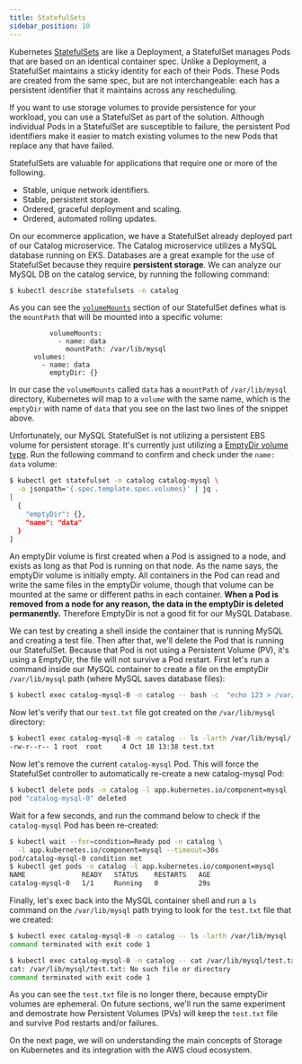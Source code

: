 ```yaml
---
title: StatefulSets
sidebar_position: 10
---
```


Kubernetes  [StatefulSets](https://kubernetes.io/docs/concepts/workloads/controllers/statefulset/) are like a Deployment, a StatefulSet manages Pods that are based on an identical container spec. Unlike a Deployment, a StatefulSet maintains a sticky identity for each of their Pods. These Pods are created from the same spec, but are not interchangeable: each has a persistent identifier that it maintains across any rescheduling.

If you want to use storage volumes to provide persistence for your workload, you can use a StatefulSet as part of the solution. Although individual Pods in a StatefulSet are susceptible to failure, the persistent Pod identifiers make it easier to match existing volumes to the new Pods that replace any that have failed.

StatefulSets are valuable for applications that require one or more of the following.

* Stable, unique network identifiers.
* Stable, persistent storage.
* Ordered, graceful deployment and scaling.
* Ordered, automated rolling updates.


On our ecommerce application, we have a StatefulSet already deployed part of our Catalog microservice. The Catalog microservice utilizes a MySQL database running on EKS. Databases are a great example for the use of StatefulSet because they require **persistent storage**. We can analyze our MySQL DB on the catalog service, by running the following command:

```bash
$ kubectl describe statefulsets -n catalog
```

As you can see the [`volumeMounts`](https://kubernetes.io/docs/concepts/storage/volumes/#emptydir-configuration-example) section of our StatefulSet defines what is the `mountPath` that will be mounted into a specific volume:

```blank title="manifests/catalog/statefulset-mysql.yaml" 
          volumeMounts:
            - name: data
              mountPath: /var/lib/mysql
      volumes:
        - name: data
          emptyDir: {}
```

In our case the `volumeMounts` called `data` has a `mountPath` of `/var/lib/mysql` directory, Kubernetes will map to a `volume` with the same name, which is the `emptyDir` with name of `data` that you see on the last two lines of the snippet above. 

Unfortunately, our MySQL StatefulSet is not utilizing a persistent EBS volume for persistent storage. It's currently just utilizing a [EmptyDir volume type](https://kubernetes.io/docs/concepts/storage/volumes/#emptydir). Run the following command to confirm and check under the `name: data` volume:

```bash
$ kubectl get statefulset -n catalog catalog-mysql \
  -o jsonpath='{.spec.template.spec.volumes}' | jq .
[
  {
    "emptyDir": {},
    "name": "data"
  }
]
```

An emptyDir volume is first created when a Pod is assigned to a node, and exists as long as that Pod is running on that node. As the name says, the emptyDir volume is initially empty. All containers in the Pod can read and write the same files in the emptyDir volume, though that volume can be mounted at the same or different paths in each container. **When a Pod is removed from a node for any reason, the data in the emptyDir is deleted permanently.** Therefore EmptyDir is not a good fit for our MySQL Database. 

We can test by creating a shell inside the container that is running MySQL and creating a test file. Then after that, we'll delete the Pod that is running our StatefulSet. Because that Pod is not using a Persistent Volume (PV), it's using a EmptyDir, the file will not survive a Pod restart. First let's run a command inside our MySQL container to create a file on the emptyDir `/var/lib/mysql` path (where MySQL saves database files): 

```bash
$ kubectl exec catalog-mysql-0 -n catalog -- bash -c  "echo 123 > /var/lib/mysql/test.txt"
```

Now let's verify that our `test.txt` file got created on the `/var/lib/mysql` directory:

```bash
$ kubectl exec catalog-mysql-0 -n catalog -- ls -larth /var/lib/mysql/ | grep -i test
-rw-r--r-- 1 root  root     4 Oct 18 13:38 test.txt
```

Now let's remove the current `catalog-mysql` Pod. This will force the StatefulSet controller to automatically re-create a new catalog-mysql Pod:

```bash
$ kubectl delete pods -n catalog -l app.kubernetes.io/component=mysql
pod "catalog-mysql-0" deleted
```

Wait for a few seconds, and run the command below to check if the `catalog-mysql` Pod has been re-created:

```bash
$ kubectl wait --for=condition=Ready pod -n catalog \
  -l app.kubernetes.io/component=mysql --timeout=30s
pod/catalog-mysql-0 condition met
$ kubectl get pods -n catalog -l app.kubernetes.io/component=mysql
NAME              READY   STATUS    RESTARTS   AGE
catalog-mysql-0   1/1     Running   0          29s
```

Finally, let's exec back into the MySQL container shell and run a `ls` command on the `/var/lib/mysql` path trying to look for the `test.txt` file that we created:

```bash expectError=true
$ kubectl exec catalog-mysql-0 -n catalog -- ls -larth /var/lib/mysql | grep -i test
command terminated with exit code 1
```

```bash expectError=true
$ kubectl exec catalog-mysql-0 -n catalog -- cat /var/lib/mysql/test.txt
cat: /var/lib/mysql/test.txt: No such file or directory
command terminated with exit code 1
```

As you can see the `test.txt` file is no longer there, because emptyDir volumes are ephemeral. On future sections, we'll run the same experiment and demostrate how Persistent Volumes (PVs) will keep the `test.txt` file and survive Pod restarts and/or failures. 

On the next page, we will on understanding the main concepts of Storage on Kubernetes and its integration with the AWS cloud ecosystem. 